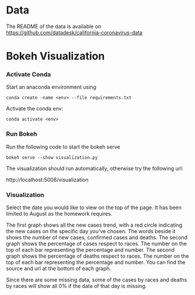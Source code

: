 # Data

The README of the data is available on https://github.com/datadesk/california-coronavirus-data

# Bokeh Visualization

### Activate Conda

Start an anaconda environment using

`conda create -name <env> --file requirements.txt`

Activate the conda env:

`conda activate <env>`

### Run Bokeh

Run the following code to start the bokeh serve

`bokeh serve --show visualization.py`

The visualization should run automatically, otherwise try the following url: 

http://localhost:5006/visualization

### Visualization

Select the date you would like to view on the top of the page. It has been limited to August as the homework requires.

The first graph shows all the new cases trend, with a red circle indicating the new cases on the specific day you've chosen. The words beside it shows the number of new cases, confirmed cases and deaths. The second graph shows the percentage of cases respect to races. The number on the top of each bar representing the percentage and number. The second graph shows the percentage of deaths respect to races. The number on the top of each bar representing the percentage and number. You can find the source and url at the bottom of each graph.

Since there are some missing data, some of the cases by races and deaths by races will show all 0% if the data of that day is missing.